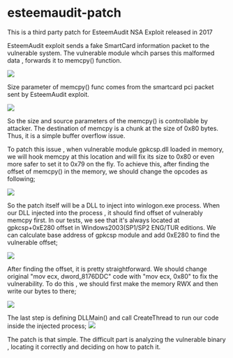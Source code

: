 # esteemaudit-patch
This is a third party patch for EsteemAudit NSA Exploit released in 2017

EsteemAudit exploit sends a fake SmartCard information packet to the vulnerable system. The vulnerable module whcih parses this malformed data , forwards it to memcpy() function.

![](https://trapmine.com/wp-content/uploads/2019/03/mempcy.png")

Size parameter of memcpy() func comes from the smartcard pci packet sent by EsteemAudit exploit. 

![](https://trapmine.com/wp-content/uploads/2019/03/gpkcspbuffer.png)

So the size and source parameters of the memcpy() is controllable by attacker.  The destination of memcpy is a chunk at the size of 0x80 bytes. Thus, it is a simple buffer overflow issue.

To patch this issue , when vulnerable module gpkcsp.dll loaded in memory, we will hook memcpy at this location and will fix its size to 0x80 or even more safer to set it to 0x79 on the fly. To achieve this, after finding the offset of memcpy() in the memory, we should change the opcodes as following;

![](https://trapmine.com/wp-content/uploads/2019/03/movecx80.png)

So the patch itself will be a DLL to inject into winlogon.exe process. When our DLL injected into the process , it should find offset of vulnerably memcpy first. In our tests, we see that it's always located at gpkcsp+0xE280 offset in Windows2003(SP1/SP2 ENG/TUR editions. We can calculate base address of gpkcsp module and add 0xE280 to find the vulnerable offset;

![](https://trapmine.com/wp-content/uploads/2019/03/patchadres.png)

After finding the offset, it is pretty straightforward. We should change original "mov ecx, dword_8176DDC" code with "mov ecx, 0x80" to fix the vulnerability. To do this , we should first make the memory RWX and then write our bytes to there;

![](https://trapmine.com/wp-content/uploads/2019/03/patch-opcode.png)

The last step is defining DLLMain() and call CreateThread to run our code inside the injected process;
![](https://trapmine.com/wp-content/uploads/2019/03/DllMain.png)

The patch is that simple. The difficult part is analyzing the vulnerable binary , locating it correctly and deciding on how to patch it.
